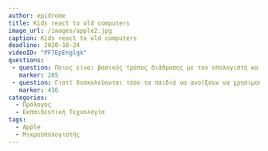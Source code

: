 ```yaml
---
author: epidrome
title: Kids react to old computers
image_url: /images/apple2.jpg
caption: Kids react to old computers 
deadline: 2020-10-24
videoID: "PF7EpEnglgk"
questions:
 - question: Ποιος είναι βασικός τρόπος διάδρασης με τον υπολογιστή και γιατί χρειάζονται τόσα βήματα για το άνοιγμα και τον χειρισμό του;
   marker: 265 
 - question: Γιατί δυσκολεύονται τόσο τα παιδιά να ανοίξουν να χρησιμοποιήσουν και τελικά να αποδεχτούν τον υπολογιστή, αφού είναι ο Apple II, ένα πολύ φιλικό μηχάνημα που ήταν πολύ δημοφιλές με τα παιδιά της ίδιας ηλικίας την δεκαετία του 1980; 
   marker: 436 
categories:
  - Πρόλογος 
  - Εκπαιδευτική Tεχνολογία 
tags:
  - Apple 
  - Μικροϋπολογιστής 
---
```


